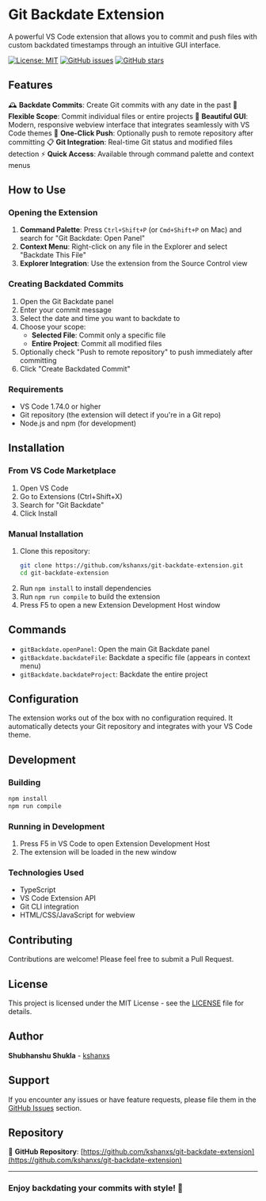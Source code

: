# Git Backdate Extension

A powerful VS Code extension that allows you to commit and push files with custom backdated timestamps through an intuitive GUI interface.

[![License: MIT](https://img.shields.io/badge/License-MIT-yellow.svg)](https://opensource.org/licenses/MIT)
[![GitHub issues](https://img.shields.io/github/issues/kshanxs/git-backdate-extension)](https://github.com/kshanxs/git-backdate-extension/issues)
[![GitHub stars](https://img.shields.io/github/stars/kshanxs/git-backdate-extension)](https://github.com/kshanxs/git-backdate-extension/stargazers)

## Features

🕰️ **Backdate Commits**: Create Git commits with any date in the past
📁 **Flexible Scope**: Commit individual files or entire projects
🎨 **Beautiful GUI**: Modern, responsive webview interface that integrates seamlessly with VS Code themes
🚀 **One-Click Push**: Optionally push to remote repository after committing
📋 **Git Integration**: Real-time Git status and modified files detection
⚡ **Quick Access**: Available through command palette and context menus

## How to Use

### Opening the Extension

1. **Command Palette**: Press `Ctrl+Shift+P` (or `Cmd+Shift+P` on Mac) and search for "Git Backdate: Open Panel"
2. **Context Menu**: Right-click on any file in the Explorer and select "Backdate This File"
3. **Explorer Integration**: Use the extension from the Source Control view

### Creating Backdated Commits

1. Open the Git Backdate panel
2. Enter your commit message
3. Select the date and time you want to backdate to
4. Choose your scope:
   - **Selected File**: Commit only a specific file
   - **Entire Project**: Commit all modified files
5. Optionally check "Push to remote repository" to push immediately after committing
6. Click "Create Backdated Commit"

### Requirements

- VS Code 1.74.0 or higher
- Git repository (the extension will detect if you're in a Git repo)
- Node.js and npm (for development)

## Installation

### From VS Code Marketplace

1. Open VS Code
2. Go to Extensions (Ctrl+Shift+X)
3. Search for "Git Backdate"
4. Click Install

### Manual Installation

1. Clone this repository:
   ```bash
   git clone https://github.com/kshanxs/git-backdate-extension.git
   cd git-backdate-extension
   ```
2. Run `npm install` to install dependencies
3. Run `npm run compile` to build the extension
4. Press F5 to open a new Extension Development Host window

## Commands

- `gitBackdate.openPanel`: Open the main Git Backdate panel
- `gitBackdate.backdateFile`: Backdate a specific file (appears in context menu)
- `gitBackdate.backdateProject`: Backdate the entire project

## Configuration

The extension works out of the box with no configuration required. It automatically detects your Git repository and integrates with your VS Code theme.

## Development

### Building
```bash
npm install
npm run compile
```

### Running in Development
1. Press F5 in VS Code to open Extension Development Host
2. The extension will be loaded in the new window

### Technologies Used
- TypeScript
- VS Code Extension API
- Git CLI integration
- HTML/CSS/JavaScript for webview

## Contributing

Contributions are welcome! Please feel free to submit a Pull Request.

## License

This project is licensed under the MIT License - see the [LICENSE](LICENSE) file for details.

## Author

**Shubhanshu Shukla** - [kshanxs](https://github.com/kshanxs)

## Support

If you encounter any issues or have feature requests, please file them in the [GitHub Issues](https://github.com/kshanxs/git-backdate-extension/issues) section.

## Repository

🔗 **GitHub Repository**: [https://github.com/kshanxs/git-backdate-extension](https://github.com/kshanxs/git-backdate-extension)

---

### Enjoy backdating your commits with style! 🚀

